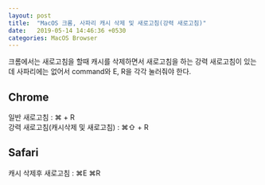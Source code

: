```yaml
---
layout: post
title:  "MacOS 크롬, 사파리 캐시 삭제 및 새로고침(강력 새로고침)"
date:   2019-05-14 14:46:36 +0530
categories: MacOS Browser
---
```

크롬에서는 새로고침을 할때 캐시를 삭제하면서 새로고침을 하는 강력 새로고침이 있는데 사파리에는 없어서 command와 E, R을 각각 눌러줘야 한다.  

## Chrome  
일반 새로고침 : ⌘ + R  
강력 새로고침(캐시삭제 및 새로고침) : ⌘⇧ + R

## Safari
캐시 삭제후 새로고침 : ⌘E ⌘R
